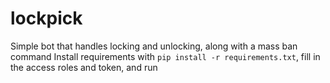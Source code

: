 # lockpick
Simple bot that handles locking and unlocking, along with a mass ban command
Install requirements with `pip install -r requirements.txt`, fill in the access roles and token, and run
